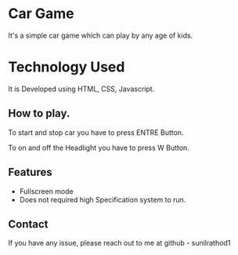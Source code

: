 
# Car Game

It's a simple car game which can play by any age of kids.


# Technology Used

It is Developed using HTML, CSS, Javascript.

## How to play.

To start and stop car you have to press ENTRE Button.

To on and off the Headlight you have to press W Button.

  
## Features

- Fullscreen mode
- Does not required high Specification system to run.
  
## Contact

If you have any issue, please reach out to me at github - sunilrathod1